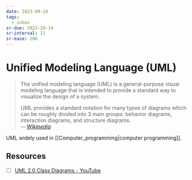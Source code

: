 ```yaml
---
date: 2023-09-24
tags:
  - inbox
sr-due: 2023-10-14
sr-interval: 11
sr-ease: 286
---
```


# Unified Modeling Language (UML)

> The unified modeling language (UML) is a general-purpose visual modeling
> language that is intended to provide a standard way to visualize the design of
> a system.
>
> UML provides a standard notation for many types of diagrams which can be
> roughly divided into 3 main groups: behavior diagrams, interaction diagrams,
> and structure diagrams.\
> — <cite>[Wikipedia](https://en.wikipedia.org/wiki/Unified_Modeling_Language)</cite>

UML widely used in [[Computer_programming|computer programming]].

## Resources

- [ ] [UML 2.0 Class Diagrams - YouTube](https://www.youtube.com/watch?v=3cmzqZzwNDM&list=PLGLfVvz_LVvQ5G-LdJ8RLqe-ndo7QITYc&index=5)

